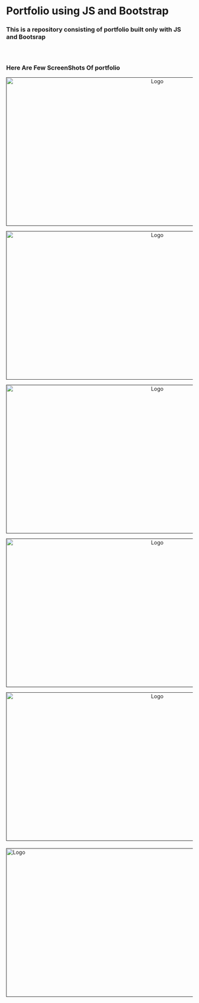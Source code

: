 # Portfolio using JS and Bootstrap
<!-- PROJECT LOGO -->
<h3>This is a repository consisting of portfolio built only with JS and Bootsrap</h3>
  <h3 align="center"></h3>
<br />
<p align="center">


<h3>Here Are Few ScreenShots Of portfolio</h3>

<p align="center">
  <a href="">
    <img src="https://github.com/Novia-ND/Portfolio-Using-Js-and-Bootstap/blob/master/screenshots/Screenshot%20from%202020-08-14%2019-54-51.png?raw=true" alt="Logo" width="800" height="400">
    </a></p>

<p align="center">
  <a href="">
    <img src="https://github.com/Novia-ND/Portfolio-Using-Js-and-Bootstap/blob/master/screenshots/Screenshot%20from%202020-08-14%2019-55-17.png?raw=true" alt="Logo" width="800" height="400">
    </a></p>

<p align="center">
  <a href="">
    <img src="https://github.com/Novia-ND/Portfolio-Using-Js-and-Bootstap/blob/master/screenshots/Screenshot%20from%202020-08-14%2019-55-20.png?raw=true" alt="Logo" width="800" height="400">
    </a></p>
   

<p align="center"> 
  <a href="">
    <img src="https://github.com/Novia-ND/Portfolio-Using-Js-and-Bootstap/blob/master/screenshots/Screenshot%20from%202020-08-14%2019-55-23.png?raw=true" alt="Logo" width="800" height="400">
    </a></p>
  
<p align="center">
  <a href="">
    <img src="https://github.com/Novia-ND/Portfolio-Using-Js-and-Bootstap/blob/master/screenshots/Screenshot%20from%202020-08-14%2021-04-03.png?raw=true" alt="Logo" width="800" height="400">
    </a></p>
    <h4></h4>
    <a href="">
    <img src="https://github.com/Novia-ND/Portfolio-Using-Js-and-Bootstap/blob/master/screenshots/Screenshot%20from%202020-08-14%2019-55-32.png?raw=true" alt="Logo" width="800" height="400">
    </a></p>
    <h4></h4>
    <a href="">


